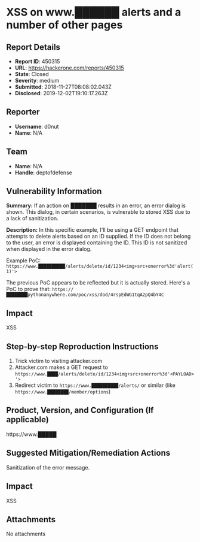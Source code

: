 # XSS on www.██████ alerts and a number of other pages

## Report Details
- **Report ID**: 450315
- **URL**: https://hackerone.com/reports/450315
- **State**: Closed
- **Severity**: medium
- **Submitted**: 2018-11-27T08:08:02.043Z
- **Disclosed**: 2019-12-02T19:10:17.263Z

## Reporter
- **Username**: d0nut
- **Name**: N/A

## Team
- **Name**: N/A
- **Handle**: deptofdefense

## Vulnerability Information
**Summary:** If an action on ███████ results in an error, an error dialog is shown. This 
dialog, in certain scenarios, is vulnerable to stored XSS due to a lack of sanitization.

**Description:** In this specific example, I'll be using a GET endpoint that attempts to delete alerts based on an ID supplied. If the ID does not belong to the user, an error is displayed containing the ID. This ID is not sanitized when displayed in the error dialog.

Example PoC: `https://www.██████████/alerts/delete/id/1234<img+src+onerror%3d'alert(1)'>`

The previous PoC appears to be reflected but it is actually stored. Here's a PoC to prove that: `https://████████pythonanywhere.com/poc/xss/dod/4rspEdWG1tqA2pQ4bY4C`

## Impact
XSS

## Step-by-step Reproduction Instructions

1. Trick victim to visiting attacker.com
2. Attacker.com makes a GET request to `https://www.████/alerts/delete/id/1234<img+src+onerror%3d'<PAYLOAD>'>`
3. Redirect victim to `https://www.██████████/alerts/` or similar (like `https://www.████████/member/options`)

## Product, Version, and Configuration (If applicable)
https://www.█████

## Suggested Mitigation/Remediation Actions
Sanitization of the error message.

## Impact

XSS

## Attachments
No attachments
